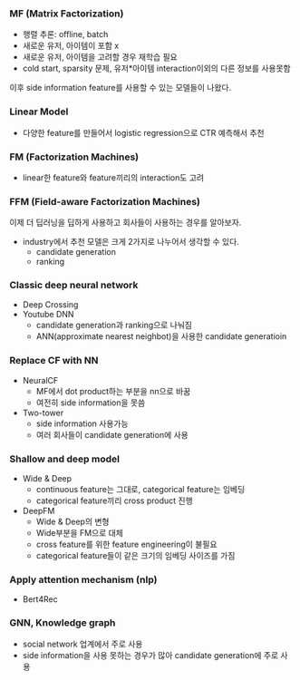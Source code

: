### MF (Matrix Factorization)
- 행렬 추론: offline, batch
- 새로운 유저, 아이템이 포함 x
- 새로운 유저, 아이템을 고려할 경우 재학습 필요
- cold start, sparsity 문제, 유저*아이템 interaction이외의 다른 정보를 사용못함

이후 side information feature를 사용할 수 있는 모델들이 나왔다.

### Linear Model
- 다양한 feature를 만들어서 logistic regression으로 CTR 예측해서 추천

### FM (Factorization Machines)
- linear한 feature와 feature끼리의 interaction도 고려

### FFM (Field-aware Factorization Machines)

이제 더 딥러닝을 딥하게 사용하고 회사들이 사용하는 경우를 알아보자.

- industry에서 추천 모델은 크게 2가지로 나누어서 생각할 수 있다.
  - candidate generation
  - ranking

### Classic deep neural network
- Deep Crossing
- Youtube DNN
  - candidate generation과 ranking으로 나눠짐
  - ANN(approximate nearest neighbot)을 사용한 candidate generatioin

### Replace CF with NN
- NeuralCF
  - MF에서 dot product하는 부분을 nn으로 바꿈
  - 여전히 side information을 못씀
- Two-tower
  - side information 사용가능
  - 여러 회사들이 candidate generation에 사용

### Shallow and deep model
- Wide & Deep
  - continuous feature는 그대로, categorical feature는 임베딩
  - categorical feature끼리 cross product 진행
- DeepFM
  - Wide & Deep의 변형
  - Wide부분을 FM으로 대체
  - cross feature를 위한 feature engineering이 불필요
  - categorical feature들이 같은 크기의 임베딩 사이즈를 가짐

### Apply attention mechanism (nlp)
- Bert4Rec

### GNN, Knowledge graph
- social network 업계에서 주로 사용
- side information을 사용 못하는 경우가 많아 candidate generation에 주로 사용